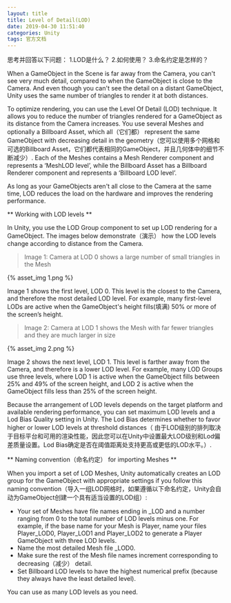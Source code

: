 ```yaml
---
layout: title
title: Level of Detail(LOD)
date: 2019-04-30 11:51:40
categories: Unity
tags: 官方文档
---
```

思考并回答以下问题：
1.LOD是什么？
2.如何使用？
3.命名约定是怎样的？

<!--more-->

When a GameObject in the Scene is far away from the Camera, you can't see very much detail, compared to when the GameObject is close to the Camera. And even though you can't see the detail on a distant GameObject, Unity uses the same number of triangles to render it at both distances.

To optimize rendering, you can use the Level Of Detail (LOD) technique. It allows you to reduce the number of triangles rendered for a GameObject as its distance from the Camera increases. You use several Meshes and optionally a Billboard Asset, which all（它们都） represent the same GameObject with decreasing detail in the geometry（您可以使用多个网格和可选的Billboard Asset，它们都代表相同的GameObject，并且几何体中的细节不断减少）. Each of the Meshes contains a Mesh Renderer component and represents a ‘MeshLOD level’, while the Billboard Asset has a Billboard Renderer component and represents a ‘Billboard LOD level’.

As long as your GameObjects aren't all close to the Camera at the same time, LOD reduces the load on the hardware and improves the rendering performance.

** Working with LOD levels **

In Unity, you use the LOD Group component to set up LOD rendering for a GameObject. The images below demonstrate（演示） how the LOD levels change according to distance from the Camera.

> Image 1: Camera at LOD 0 shows a large number of small triangles in the Mesh

{% asset_img 1.png %}

Image 1 shows the first level, LOD 0. This level is the closest to the Camera, and therefore the most detailed LOD level. For example, many first-level LODs are active when the GameObject's height fills(填满) 50% or more of the screen’s height.

> Image 2: Camera at LOD 1 shows the Mesh with far fewer triangles and they are much larger in size

{% asset_img 2.png %}

Image 2 shows the next level, LOD 1. This level is farther away from the Camera, and therefore is a lower LOD level. For example, many LOD Groups use three levels, where LOD 1 is active when the GameObject fills between 25% and 49% of the screen height, and LOD 2 is active when the GameObject fills less than 25% of the screen height.

Because the arrangement of LOD levels depends on the target platform and available rendering performance, you can set maximum LOD levels and a Lod Bias Quality setting in Unity. The Lod Bias determines whether to favor higher or lower LOD levels at threshold distances（
由于LOD级别的排列取决于目标平台和可用的渲染性能，因此您可以在Unity中设置最大LOD级别和Lod偏差质量设置。Lod Bias确定是否在阈值距离处支持更高或更低的LOD水平。）.

** Naming convention（命名约定） for importing Meshes **

When you import a set of LOD Meshes, Unity automatically creates an LOD group for the GameObject with appropriate settings if you follow this naming convention（导入一组LOD网格时，如果遵循以下命名约定，Unity会自动为GameObject创建一个具有适当设置的LOD组）:

* Your set of Meshes have file names ending in _LOD and a number ranging from 0 to the total number of LOD levels minus one. For example, if the base name for your Mesh is Player, name your files Player_LOD0, Player_LOD1 and Player_LOD2 to generate a Player GameObject with three LOD levels.
* Name the most detailed Mesh file _LOD0.
* Make sure the rest of the Mesh file names increment corresponding to decreasing（减少） detail.
* Set Billboard LOD levels to have the highest numerical prefix (because they always have the least detailed level).

You can use as many LOD levels as you need.